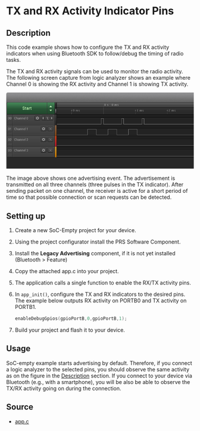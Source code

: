 # TX and RX Activity Indicator Pins

## Description

This code example shows how to configure the TX and RX activity indicators when using Bluetooth SDK to follow/debug the timing of radio tasks.

The TX and RX activity signals can be used to monitor the radio activity. The following screen capture from logic analyzer shows an example where Channel 0 is showing the RX activity and Channel 1 is showing TX activity.



![TX/RX Activity Shown on Logic Analyzer](images/tx-rx-activity.png)



The image above shows one advertising event. The advertisement is transmitted on all three channels (three pulses in the TX indicator). After sending packet on one channel, the receiver is active for a short period of time so that possible connection or scan requests can be detected.



## Setting up

1. Create a new SoC-Empty project for your device.
   
2. Using the project configurator install the PRS Software Component.

3. Install the **Legacy Advertising** component, if it is not yet installed (Bluetooth > Feature)

4. Copy the attached app.c into your project.

5. The application calls a single function to enable the RX/TX activity pins. 

6. In  `app_init()`, configure the TX and RX indicators to the desired pins. The example below outputs RX activity on PORTB0 and TX activity on PORTB1.

   ```  c
   enableDebugGpios(gpioPortB,0,gpioPortB,1);
   ```

7. Build your project and flash it to your device.



## Usage

SoC-empty example starts advertising by default. Therefore, if you connect a logic analyzer to the selected pins, you should observe the same activity as on the figure in the [Description](#description) section. If you connect to your device via Bluetooth (e.g., with a smartphone), you will be also be able to observe the TX/RX activity going on during the connection.



## Source

* [app.c](src/app.c)

  
